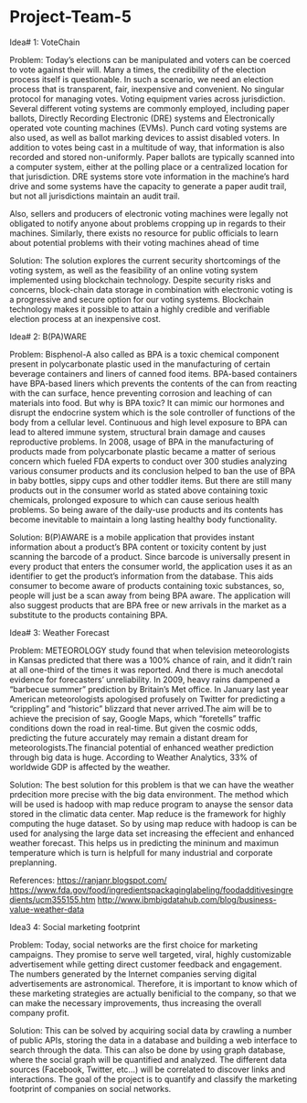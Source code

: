# Project-Team-5

Idea# 1: VoteChain

Problem: 
Today’s elections can be manipulated and voters can be coerced to vote against their will. Many a times, the credibility of the election process itself is questionable. In such a scenario, we need an election process that is transparent, fair, inexpensive and convenient. No singular protocol for managing votes. Voting equipment varies across jurisdiction. Several different voting systems are commonly employed, including paper ballots, Directly Recording Electronic (DRE) systems and Electronically operated vote counting machines (EVMs). Punch card voting systems are also used, as well as ballot marking devices to assist disabled voters. In addition to votes being cast in a multitude of way, that information is also recorded and stored non-uniformly. Paper ballots are typically scanned into a computer system, either at the polling place or a centralized location for that jurisdiction. DRE systems store vote information in the machine’s hard drive and some systems have the capacity to generate a paper audit trail, but not all jurisdictions maintain an audit trail. 

Also, sellers and producers of electronic voting machines were legally not obligated to notify anyone about problems cropping up in regards to their machines. Similarly, there exists no resource for public officials to learn about potential problems with their voting machines ahead of time

Solution:
The solution explores the current security shortcomings of the voting system, as well as the feasibility of an online voting system implemented using blockchain technology. Despite security risks and concerns, block-chain data storage in combination with electronic voting is a progressive and secure option for our voting systems. Blockchain technology makes it possible to attain a highly credible and verifiable election process at an inexpensive cost.

Idea# 2: B(PA)WARE

Problem:
Bisphenol-A also called as BPA is a toxic chemical component present in polycarbonate plastic used in the manufacturing of certain beverage containers and liners of canned food items. BPA-based containers have BPA-based liners which prevents the contents of the can from reacting with the can surface, hence preventing corrosion and leaching of can materials into food. But why is BPA toxic? It can mimic our hormones and disrupt the endocrine system which is the sole controller of functions of the body from a cellular level. Continuous and high level exposure to BPA can lead to altered immune system, structural brain damage and causes reproductive problems. In 2008, usage of BPA in the manufacturing of products made from polycarbonate plastic became a matter of serious concern which fueled FDA experts to conduct over 300 studies analyzing various consumer products and its conclusion helped to ban the use of BPA in baby bottles, sippy cups and other toddler items. But there are still many products out in the consumer world as stated above containing toxic chemicals, prolonged exposure to which can cause serious health problems. So being aware of the daily-use products and its contents has become inevitable to maintain a long lasting healthy body functionality.

Solution:
B(P)AWARE is a mobile application that provides instant information about a product’s BPA content or toxicity content by just scanning the barcode of a product. Since barcode is universally present in every product that enters the consumer world, the application uses it as an identifier to get the product’s information from the database. This aids consumer to become aware of products containing toxic substances, so, people will just be a scan away from being BPA aware. The application will also suggest products that are BPA free or new arrivals in the market as a substitute to the products containing BPA.

Idea# 3: Weather Forecast

Problem:
METEOROLOGY study found that when television meteorologists in Kansas predicted that there was a 100% chance of rain, and it didn’t rain at all one-third of the times it was reported. And there is much anecdotal evidence for forecasters’ unreliability. In 2009, heavy rains dampened a “barbecue summer” prediction by Britain’s Met office. In January last year American meteorologists apologised profusely on Twitter for predicting a “crippling” and “historic” blizzard that never arrived.The aim will be to achieve the precision of say, Google Maps, which “foretells” traffic conditions down the road in real-time. But given the cosmic odds, predicting the future accurately may remain a distant dream for meteorologists.The financial potential of enhanced weather prediction through big data is huge. According to Weather Analytics, 33% of worldwide GDP is affected by the weather. 

Solution:
The best solution for this problem is that we can have the weather prdecition more precise with the big data environment. The method which will be used is hadoop with map reduce program to anayse the sensor data stored in the climatic data center. Map reduce is the framework for highly computing the huge dataset. So by using map reduce with hadoop is can be used for analysing the large data set increasing the effecient  and enhanced weather forecast. This helps us in predicting the mininum and maximun temperature which is turn is helpfull for many industrial and corporate preplanning.

References: 
https://ranjanr.blogspot.com/
https://www.fda.gov/food/ingredientspackaginglabeling/foodadditivesingredients/ucm355155.htm
http://www.ibmbigdatahub.com/blog/business-value-weather-data


Idea3 4: Social marketing footprint

Problem:
Today, social networks are the first choice for marketing campaigns. They promise to serve well targeted, viral, highly customizable advertisement while getting direct customer feedback and engagement. The numbers generated by the Internet companies serving digital advertisements are astronomical. Therefore, it is important to know which of these marketing strategies are actually benificial to the company, so that we can make the necessary improvements, thus increasing the overall company profit.

Solution:
This can be solved by acquiring social data by crawling a number of public APIs, storing the data in a database and building a web interface to search through the data. This can also be done by using graph database, where the social graph will be quantified and analyzed. The different data sources (Facebook, Twitter, etc…) will be correlated to discover links and interactions. The goal of the project is to quantify and classify the marketing footprint of companies on social networks.
